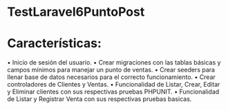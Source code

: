 # TestLaravel6PuntoPost

# Características:

• Inicio de sesión del usuario.
• Crear migraciones con las tablas básicas y campos mínimos para manejar un punto de ventas.
• Crear seeders para llenar base de datos necesarios para el correcto funcionamiento.
• Crear controladores de Clientes y Ventas.
• Funcionalidad de Listar, Crear, Editar y Eliminar clientes con sus respectivas pruebas PHPUNIT.
• Funcionalidad de Listar y Registrar Venta con sus respectivas pruebas basicas.
